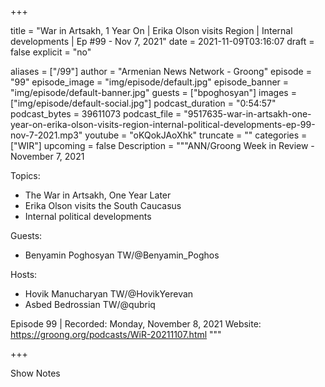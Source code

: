 
+++

title = "War in Artsakh, 1 Year On | Erika Olson visits Region | Internal developments | Ep #99 - Nov 7, 2021"
date = 2021-11-09T03:16:07
draft = false
explicit = "no"

aliases = ["/99"]
author = "Armenian News Network - Groong"
episode = "99"
episode_image = "img/episode/default.jpg"
episode_banner = "img/episode/default-banner.jpg"
guests = ["bpoghosyan"]
images = ["img/episode/default-social.jpg"]
podcast_duration = "0:54:57"
podcast_bytes = 39611073
podcast_file = "9517635-war-in-artsakh-one-year-on-erika-olson-visits-region-internal-political-developments-ep-99-nov-7-2021.mp3"
youtube = "oKQokJAoXhk"
truncate = ""
categories = ["WIR"]
upcoming = false
Description = """ANN/Groong Week in Review - November 7, 2021

Topics:
* The War in Artsakh, One Year Later
* Erika Olson visits the South Caucasus
* Internal political developments

Guests:
* Benyamin Poghosyan TW/@Benyamin_Poghos

Hosts:
* Hovik Manucharyan TW/@HovikYerevan
* Asbed Bedrossian TW/@qubriq


Episode 99 | Recorded: Monday, November 8, 2021
Website: https://groong.org/podcasts/WiR-20211107.html
"""

+++

Show Notes

